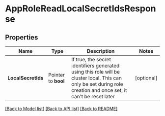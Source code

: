 # AppRoleReadLocalSecretIdsResponse


## Properties

Name | Type | Description | Notes
------------ | ------------- | ------------- | -------------
**LocalSecretIds** | Pointer to **bool** | If true, the secret identifiers generated using this role will be cluster local. This can only be set during role creation and once set, it can&#x27;t be reset later | [optional] 





[[Back to Model list]](../README.md#documentation-for-models) [[Back to API list]](../README.md#documentation-for-api-endpoints) [[Back to README]](../README.md)


